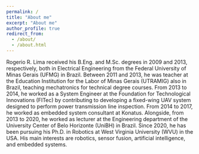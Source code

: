 ```yaml
---
permalink: /
title: "About me"
excerpt: "About me"
author_profile: true
redirect_from: 
  - /about/
  - /about.html
---
```


Rogerio R. Lima received his B.Eng. and M.Sc. degrees in 2009 and 2013, respectively, both in Electrical Engineering from the Federal University of Minas Gerais (UFMG) in Brazil. Between 2011 and 2013, he was teacher at the Education Institution for the Labor of Minas Gerais (UTRAMIG) also in Brazil, teaching mechatronics for technical degree courses. From 2013 to 2014, he worked as a System Engineer at the Foundation for Technological Innovations (FITec) by contributing to developing a fixed-wing UAV system designed to perform power transmission line inspection. From 2014 to 2017, he worked as embedded system consultant at Konatus. Alongside, from 2013 to 2020, he worked as lecturer at the Engineering department of the University Center of Belo Horizonte (UniBH) in Brazil. Since 2020, he has been pursuing his Ph.D. in Robotics at West Virginia University (WVU) in the USA. His main interests are robotics, sensor fusion, artificial intelligence, and embedded systems.
